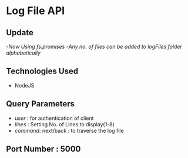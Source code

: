 # Log File API


## Update 

-*Now Using fs.promises*
-*Any no. of files can be added to logFiles folder alphabetically*

## Technologies Used 
- NodeJS 

## Query Parameters 

- *user* :  for authentication of client
- *lines* : Setting No. of Lines to display(1-8)
- *command*: next/back : to traverse the log file


## Port Number : 5000
